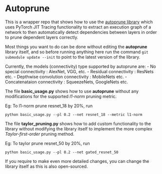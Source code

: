 Autoprune
=
This is a wrapper repo that shows how to use the 
[autoprune library](https://github.com/ICIdsl/autoprune) which uses PyTorch JIT
Tracing functionality to extract an execution graph of a network to then automatically detect
dependencies between layers in order to prune dependent layers correctly. 

Most things you want to do can be done without editing the **autoprune** library itself, and so
before running anything here run the command `git submodule update --init` to point to the latest
version of the library.

Currently, the models (connectivity) type supported by autoprune are:
    - No special connectivity : AlexNet, VGG, etc.
    - Residual connectivity : ResNets etc.
    - Depthwise convolution connectivity : MobileNets etc.
    - Concatenataion connectivity : SqueezeNets, GoogleNets etc.

The file **basic_usage.py** shows how to use **autoprune** without any modifications for the 
supported *l1-norm* pruning metric. 

Eg: To l1-norm prune resnet_18 by 20%, run 
```
python basic_usage.py --pl 0.2 --net resnet_18 --metric l1-norm
```

The file **taylor_pruning.py** shows how to add custom functionality to the library without 
modifying the library itself to implement the more complex *Taylor-first-order* pruning method.

Eg: To taylor prune resnet_50 by 20%, run 
```
python basic_usage.py --pl 0.2 --net gated_resnet_50
```

If you require to make even more detailed changes, you can change the library itself as this is
also open-sourced.

